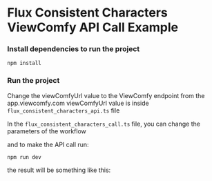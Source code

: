 # Flux Consistent Characters ViewComfy API Call Example

### Install dependencies to run the project

```
npm install
```

### Run the project

Change the viewComfyUrl value to the ViewComfy endpoint from the app.viewcomfy.com
viewComfyUrl value is inside `flux_consistent_characters_api.ts` file

In the `flux_consistent_characters_call.ts` file, you can change the parameters of the workflow

and to make the API call run:

```
npm run dev
```

the result will be something like this:

